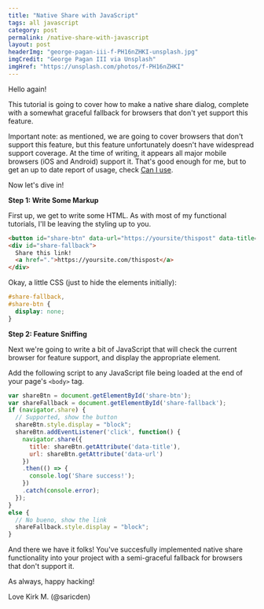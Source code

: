 ```yaml
---
title: "Native Share with JavaScript"
tags: all javascript
category: post
permalink: /native-share-with-javascript
layout: post
headerImg: "george-pagan-iii-f-PH16nZHKI-unsplash.jpg"
imgCredit: "George Pagan III via Unsplash"
imgHref: "https://unsplash.com/photos/f-PH16nZHKI"
---
```

Hello again!

This tutorial is going to cover how to make a native share dialog, complete with a somewhat graceful fallback for browsers that don't yet support this feature.

Important note: as mentioned, we are going to cover browsers that don't support this feature, but this feature unfortunately doesn't have widespread support coverage. At the time of writing, it appears all major mobile browsers (iOS and Android) support it. That's good enough for me, but to get an up to date report of usage, check <a href="https://caniuse.com/#feat=web-share" target="_blank">Can I use</a>.

Now let's dive in!

**Step 1: Write Some Markup**

First up, we get to write some HTML. As with most of my functional tutorials, I'll be leaving the styling up to you.

```html
<button id="share-btn" data-url="https://yoursite/thispost" data-title="Post Title">Share Me!</button>
<div id="share-fallback">
  Share this link!
  <a href=".">https://yoursite.com/thispost</a>
</div>
```

Okay, a little CSS (just to hide the elements initially):

```css
#share-fallback,
#share-btn {
  display: none;
}
```

**Step 2: Feature Sniffing**

Next we're going to write a bit of JavaScript that will check the current browser for feature support, and display the appropriate element.

Add the following script to any JavaScript file being loaded at the end of your page's `<body>` tag.

```javascript
var shareBtn = document.getElementById('share-btn');
var shareFallback = document.getElementById('share-fallback');
if (navigator.share) {
  // Supported, show the button
  shareBtn.style.display = "block";
  shareBtn.addEventListener('click', function() {
    navigator.share({
      title: shareBtn.getAttribute('data-title'),
      url: shareBtn.getAttribute('data-url')
    })
    .then(() => {
      console.log('Share success!');
    })
    .catch(console.error);
  });
}
else {
  // No bueno, show the link
  shareFallback.style.display = "block";
}
```

And there we have it folks! You've succesfully implemented native share functionality into your project with a semi-graceful fallback for browsers that don't support it.

As always, happy hacking!

Love Kirk M. (@saricden)